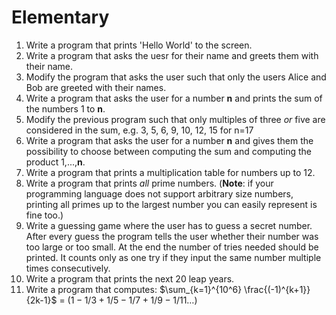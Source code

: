 <script type="text/javascript" src="http://cdn.mathjax.org/mathjax/latest/MathJax.js?config=TeX-AMS-MML_HTMLorMML"></script>
# Elementary
1. Write a program that prints 'Hello World' to the screen.
2. Write a program that asks the uesr for their name and greets them with their name.
3. Modify the program that asks the user such that only the users Alice and Bob are greeted with their names.
4. Write a program that asks the user for a number <b>n</b> and prints the sum of the numbers 1 to <b>n</b>.
5. Modify the previous program such that only multiples of three *or* five are considered in the sum, e.g. 3, 5, 6, 9,
10, 12, 15 for n=17
6. Write a program that asks the user for a number <b>n</b> and gives them the possibility to choose between computing 
the sum and computing the product 1,...,<b>n</b>.
7. Write a program that prints a multiplication table for numbers up to 12.
8. Write a program that prints <i>all</i> prime numbers. (<b>Note</b>: if your programming language does not support 
arbitrary size numbers, printing all primes up to the largest number you can easily represent is fine too.)
9. Write a guessing game where the user has to guess a secret number. After every guess the program tells the user 
whether their number was too large or too small. At the end the number of tries needed should be printed. It counts only
as one try if they input the same number multiple times consecutively.
10. Write a program that prints the next 20 leap years.
11. Write a program that computes: $\sum_{k=1}^{10^6} \frac{(-1)^{k+1}}{2k-1}$ = $(1-1/3+1/5-1/7+1/9-1/11\ldots)$
